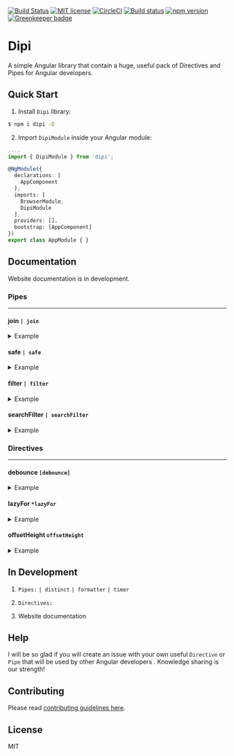 [![Build Status](https://travis-ci.org/vyakymenko/dipi.svg?branch=master)](https://travis-ci.org/vyakymenko/dipi)
[![MIT license](http://img.shields.io/badge/license-MIT-brightgreen.svg)](http://opensource.org/licenses/MIT)
[![CircleCI](https://circleci.com/gh/vyakymenko/dipi.svg?style=svg)](https://circleci.com/gh/vyakymenko/dipi)
[![Build status](https://ci.appveyor.com/api/projects/status/f20wus1mp0jqeu9c?svg=true)](https://ci.appveyor.com/project/vyakymenko/dipi)
[![npm version](https://badge.fury.io/js/dipi.svg)](https://badge.fury.io/js/dipi)
[![Greenkeeper badge](https://badges.greenkeeper.io/vyakymenko/dipi.svg)](https://greenkeeper.io/)

# Dipi

A simple Angular library that contain a huge, useful pack of Directives and Pipes for Angular developers.

## Quick Start

1. Install `Dipi` library:
```sh
$ npm i dipi -D
```

2. Import `DipiModule` inside your Angular module:
```ts
....
import { DipiModule } from 'dipi';

@NgModule({
  declarations: [
    AppComponent
  ],
  imports: [
    BrowserModule,
    DipiModule
  ],
  providers: [],
  bootstrap: [AppComponent]
})
export class AppModule { }
```

## Documentation

Website documentation is in development.

### Pipes
___

#### join `| join`

<details>
  <summary>Example</summary>
  <p>

  #### Default value
  
  ```html
    <p>{{ textList | join }}</p> <!-- Dipi,is,working! -->
  ```
  
  #### Custom value
  
  ```html
      <p>{{ textList | join: ' ' }}</p> <!-- Dipi is working! -->
  ```
  
  [Stackblitz](https://stackblitz.com/edit/dipi-pipe-join)
  
  </p>
</details>

#### safe `| safe`
<details>
  <summary>Example</summary>
  <p>

  Default value: `url`. Possible values: `'html' | 'css' | 'js' | 'url' | 'res-url'`

  #### Default value
  
  ```html
    <iframe [src]="'https://www.w3schools.com' | safe"></iframe>
  ```
  
  #### Custom value
  
  ```html
    <p [style]="'color: red' | safe: 'style'">Red text</p>
  ```
  
  [Stackblitz](https://stackblitz.com/edit/dipi-seed-safe)
  
  </p>
</details>

#### filter `| filter`
<details>
  <summary>Example</summary>
  <p>

  #### Default value
    
  ```ts
    textList = [
      {
        name: 'Dipi',
        available: true,
      },{
        name: 'is',
        available: true,
      },{
        name: 'working!',
        available: true,
      },{
        name: 'Hide me',
        available: false
      }
    ]
  ```
  
  ```html
    <p>
      <ng-container *ngFor="let node of textList | filter">
        <span>{{ node.name }} </span>
      </ng-container>
    </p>
  ```
  
  #### Custom value
  
  ```html
    <p>
      <ng-container *ngFor="let node of textList | filter : 'name'">
        <span>{{ node.name }} </span>
      </ng-container>
    </p>
  ```
  
  [Stackblitz](https://stackblitz.com/edit/dipi-seed-filter)
  
  </p>
</details>

#### searchFilter `| searchFilter`
<details>
  <summary>Example</summary>
  <p>
    
  ```ts
    search = 'Dipi';
  
    textList = [
      {
        name: 'Dipi',
        available: true,
      },{
        name: 'is',
        available: true,
      },{
        name: 'working!',
        available: true,
      },{
        name: 'Hide me',
        available: false
      }
    ]
  ```
  
  ```html
    <p>
      <ng-container *ngFor="let node of textList | searchFilter: search">
        <span>{{ node.name }} </span>
      </ng-container>
    </p>
  ```
  
  [Stackblitz](https://stackblitz.com/edit/dipi-seed-search-filter)
  
  </p>
</details>

### Directives
___

#### debounce `[debounce]`
<details>
  <summary>Example</summary>
  <p>
  
  `app.component.ts`
  
  ```ts
  import { Component } from '@angular/core';
  
  @Component({
    selector: 'my-app',
    templateUrl: './app.component.html',
    styleUrls: [ './app.component.css' ]
  })
  export class AppComponent  {
    name = 'Angular';
    search = '';
  
    textList = [
      {
        name: 'Dipi',
        available: true,
      },{
        name: 'is',
        available: true,
      },{
        name: 'working!',
        available: true,
      },{
        name: 'Hide me',
        available: false
      }
    ]
  
    filteredList: any[];
  
    constructor() {
      this.filteredList = this.textList;
    }
  
    filterSearch(): void {
      this.filteredList = this.textList.filter((e: any) => e.name.includes(this.search));
    }
  }
  ```

  #### Default value
  
  ```html
  <h2>Dipi Seed</h2>
  <input type="search"
         [debounce]
         [(ngModel)]="search"
         (debouceEvent)="filterSearch()">
  <p>
    <ng-container *ngFor="let node of filteredList">
      <span>
       {{ node.name }}
      </span>
    </ng-container>
  </p>
  ```
  
  #### Custom value
  
  ```html
  <h2>Dipi Seed</h2>
    <input type="search"
           [debounce]="2000"
           [(ngModel)]="search"
           (debouceEvent)="filterSearch()">
    <p>
      <ng-container *ngFor="let node of filteredList">
        <span>
         {{ node.name }}
        </span>
      </ng-container>
    </p>
  ```
  
  [Stackblitz](https://stackblitz.com/edit/dipi-seed-debounce)
  
  </p>
</details>

#### lazyFor `*lazyFor`
<details>
  <summary>Example</summary>
  <p>
  
  List of items
  ```ts
    textList = [
      {
        name: 'Dipi',
        available: true,
      },{
        name: 'is',
        available: true,
      },{
        name: 'working!',
        available: true,
      },{
        name: 'Hide me',
        available: false
      },{
        name: 'Foo',
        available: false
      },{
        name: 'Bar',
        available: false
      },{
        name: 'Buz',
        available: false
      }
    ]
  ```
  Component css
  ```css
    ul {
      height: 100px;
      overflow-y: auto;
    }
    
    ul li {
      min-height: 35px;
    }
  ```
  
  Directive usage
  ```html
    <ul>
      <li *lazyFor="let k of textList">
        {{ k.name }}
      </li>
    </ul>
  ```
  
  [Stackblitz](https://stackblitz.com/edit/dipi-seed-lazy-for)
  
  </p>
</details>

#### offsetHeight `offsetHeight`
<details>
  <summary>Example</summary>
  <p>
  
  ```html
   <h2>
    Dipi
   </h2>
   <div offsetHeight>
     Block
   </div>
  ```
  
  [Stackblitz](https://stackblitz.com/edit/dipi-seed-offset-height)
  
  </p>
</details>

## In Development

1. `Pipes:` `| distinct` `| formatter` `| timer`

2. `Directives:`

3. Website documentation

## Help

I will be so glad if you will create an issue with your own useful `Directive` or `Pipe` that will be used by other Angular developers  .
Knowledge sharing is our strength!

## Contributing

Please read [contributing guidelines here](./CONTRIBUTING.md).

## License

MIT
